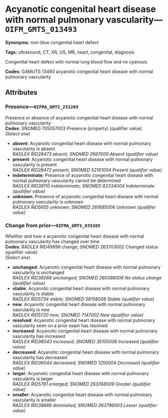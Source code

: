 # Acyanotic congenital heart disease with normal pulmonary vascularity—`OIFM_GMTS_013493`

**Synonyms:** non-blue congenital heart defect

**Tags:** ultrasound, CT, XR, US, MR, heart, congenital, diagnosis

Congenital heart defect with normal lung blood flow and no cyanosis

**Codes:** GAMUTS 13493 acyanotic congenital heart disease with normal pulmonary vascularity

## Attributes

### Presence—`OIFMA_GMTS_253209`

Presence or absence of acyanotic congenital heart disease with normal pulmonary vascularity  
**Codes**: SNOMED 705057003 Presence (property) (qualifier value)  
*(Select one)*

- **absent**: Acyanotic congenital heart disease with normal pulmonary vascularity is absent  
_RADLEX RID28473 absent; SNOMED 2667000 Absent (qualifier value)_
- **present**: Acyanotic congenital heart disease with normal pulmonary vascularity is present  
_RADLEX RID28472 present; SNOMED 52101004 Present (qualifier value)_
- **indeterminate**: Presence of acyanotic congenital heart disease with normal pulmonary vascularity cannot be determined  
_RADLEX RID39110 indeterminate; SNOMED 82334004 Indeterminate (qualifier value)_
- **unknown**: Presence of acyanotic congenital heart disease with normal pulmonary vascularity is unknown  
_RADLEX RID5655 unknown; SNOMED 261665006 Unknown (qualifier value)_

### Change from prior—`OIFMA_GMTS_835365`

Whether and how a acyanotic congenital heart disease with normal pulmonary vascularity has changed over time  
**Codes**: RADLEX RID49896 change; SNOMED 263703002 Changed status (qualifier value)  
*(Select one)*

- **unchanged**: Acyanotic congenital heart disease with normal pulmonary vascularity is unchanged  
_RADLEX RID39268 unchanged; SNOMED 260388006 No status change (qualifier value)_
- **stable**: Acyanotic congenital heart disease with normal pulmonary vascularity is stable  
_RADLEX RID5734 stable; SNOMED 58158008 Stable (qualifier value)_
- **new**: Acyanotic congenital heart disease with normal pulmonary vascularity is new  
_RADLEX RID5720 new; SNOMED 7147002 New (qualifier value)_
- **resolved**: Acyanotic congenital heart disease with normal pulmonary vascularity seen on a prior exam has resolved  
- **increased**: Acyanotic congenital heart disease with normal pulmonary vascularity has increased  
_RADLEX RID36043 increased; SNOMED 35105006 Increased (qualifier value)_
- **decreased**: Acyanotic congenital heart disease with normal pulmonary vascularity has decreased  
_RADLEX RID36044 decreased; SNOMED 1250004 Decreased (qualifier value)_
- **larger**: Acyanotic congenital heart disease with normal pulmonary vascularity is larger  
_RADLEX RID5791 enlarged; SNOMED 263768009 Greater (qualifier value)_
- **smaller**: Acyanotic congenital heart disease with normal pulmonary vascularity is smaller  
_RADLEX RID38669 diminished; SNOMED 263796003 Lesser (qualifier value)_